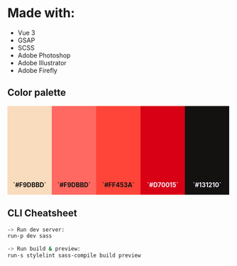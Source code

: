 # Made with:
- Vue 3
- GSAP
- SCSS
- Adobe Photoshop
- Adobe Illustrator
- Adobe Firefly

## Color palette
<div style="display: flex">
    <div style="background-color: #F9DBBD; width: 100px; height: 200px; display: flex; justify-content: center">
        <p style="align-self: flex-end; color: #131210; font-weight: bold">`#F9DBBD`</p>
    </div>
    <div style="background-color: #FF6961; width: 100px; height: 200px; display: flex; justify-content: center">
        <p style="align-self: flex-end; color: #131210; font-weight: bold">`#F9DBBD`</p>
    </div>
    <div style="background-color: #FF453A; width: 100px; height: 200px; display: flex; justify-content: center">
        <p style="align-self: flex-end; color: #131210; font-weight: bold">`#FF453A`</p>
    </div>
    <div style="background-color: #D70015; width: 100px; height: 200px; display: flex; justify-content: center">
        <p style="align-self: flex-end; color: #f5f3ff; font-weight: bold">`#D70015`</p>
    </div>
    <div style="background-color: #131210; width: 100px; height: 200px; display: flex; justify-content: center">
        <p style="align-self: flex-end; color: #f5f3ff; font-weight: bold">`#131210`</p>
    </div>
</div>


## CLI Cheatsheet

```bash
-> Run dev server:
run-p dev sass 

-> Run build & preview:
run-s stylelint sass-compile build preview
```
